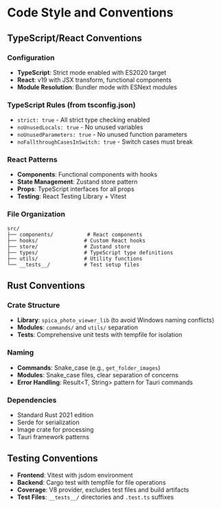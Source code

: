 # Code Style and Conventions

## TypeScript/React Conventions

### Configuration
- **TypeScript**: Strict mode enabled with ES2020 target
- **React**: v19 with JSX transform, functional components
- **Module Resolution**: Bundler mode with ESNext modules

### TypeScript Rules (from tsconfig.json)
- `strict: true` - All strict type checking enabled
- `noUnusedLocals: true` - No unused variables
- `noUnusedParameters: true` - No unused function parameters  
- `noFallthroughCasesInSwitch: true` - Switch cases must break

### React Patterns
- **Components**: Functional components with hooks
- **State Management**: Zustand store pattern
- **Props**: TypeScript interfaces for all props
- **Testing**: React Testing Library + Vitest

### File Organization
```
src/
├── components/           # React components
├── hooks/               # Custom React hooks  
├── store/               # Zustand store
├── types/               # TypeScript type definitions
├── utils/               # Utility functions
└── __tests__/           # Test setup files
```

## Rust Conventions

### Crate Structure
- **Library**: `spica_photo_viewer_lib` (to avoid Windows naming conflicts)
- **Modules**: `commands/` and `utils/` separation
- **Tests**: Comprehensive unit tests with tempfile for isolation

### Naming
- **Commands**: Snake_case (e.g., `get_folder_images`)
- **Modules**: Snake_case files, clear separation of concerns
- **Error Handling**: Result<T, String> pattern for Tauri commands

### Dependencies
- Standard Rust 2021 edition
- Serde for serialization
- Image crate for processing
- Tauri framework patterns

## Testing Conventions
- **Frontend**: Vitest with jsdom environment
- **Backend**: Cargo test with tempfile for file operations
- **Coverage**: V8 provider, excludes test files and build artifacts
- **Test Files**: `__tests__/` directories and `.test.ts` suffixes